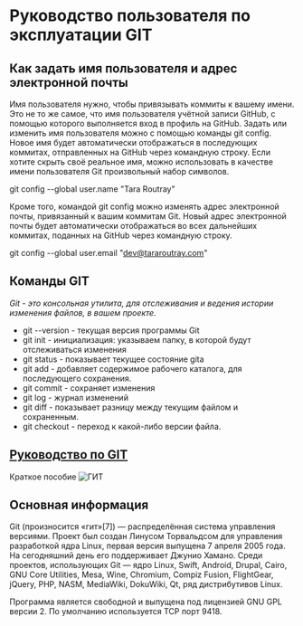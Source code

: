 # Руководство пользователя по эксплуатации GIT

## Как задать имя пользователя и адрес электронной почты
Имя пользователя нужно, чтобы привязывать коммиты к вашему имени. Это не то же самое, что имя пользователя учётной записи GitHub, с помощью которого выполняется вход в профиль на GitHub. Задать или изменить имя пользователя можно с помощью команды git config. Новое имя будет автоматически отображаться в последующих коммитах, отправленных на GitHub через командную строку. Если хотите скрыть своё реальное имя, можно использовать в качестве имени пользователя Git произвольный набор символов.

git config --global user.name "Tara Routray"

Кроме того, командой git config можно изменять адрес электронной почты, привязанный к вашим коммитам Git. Новый адрес электронной почты будет автоматически отображаться во всех дальнейших коммитах, поданных на GitHub через командную строку.

git config --global user.email "dev@tararoutray.com"

## Команды GIT 

*Git - это консольная утилита, для отслеживания и ведения истории изменения файлов, в вашем проекте.*
* git --version - текущая версия программы Git
* git init - инициализация: указываем папку, в которой будут отслеживаться изменения
* git status - показывает текущее состояние gita
* git add - добавляет содержимое рабочего каталога, для последующего сохранения. 
* git commit - сохраняет изменения
* git log - журнал изменений
* git diff - показывает разницу между текущим файлом и сохраненным. 
* git checkout - переход к какой-либо версии файла. 

## [Руководство по GIT](https://github.com/git-guides)

Краткое пособие 
![ГИТ](gitgit.jpeg)

## Основная информация 
Git (произносится «гит»[7]) — распределённая система управления версиями. Проект был создан Линусом Торвальдсом для управления разработкой ядра Linux, первая версия выпущена 7 апреля 2005 года. На сегодняшний день его поддерживает Джунио Хамано.
Среди проектов, использующих Git — ядро Linux, Swift, Android, Drupal, Cairo, GNU Core Utilities, Mesa, Wine, Chromium, Compiz Fusion, FlightGear, jQuery, PHP, NASM, MediaWiki, DokuWiki, Qt, ряд дистрибутивов Linux.

Программа является свободной и выпущена под лицензией GNU GPL версии 2. По умолчанию используется TCP порт 9418.
